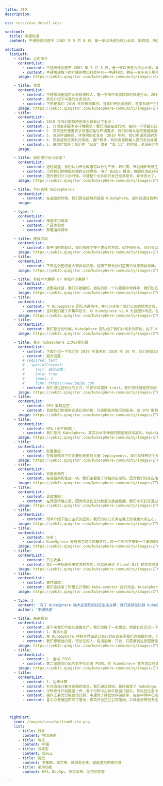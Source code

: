 ```yaml
---
title: ZTO
description:

css: scss/case-detail.scss

section1:
  title: 中通快递
  content: 中通快递创建于 2002 年 5 月 8 日，是一家以快递为核心业务，集跨境、快运、商业、云仓、航空、金融、智能、传媒、冷链等生态版块于一体的综合物流服务企业。

section2:
  listLeft:
    - title: 公司简介
      contentList:
        - content: 中通快递创建于 2002 年 5 月 8 日，是一家以快递为核心业务，集跨境、快运、商业、云仓、航空、金融、智能、传媒、冷链等生态版块于一体的综合物流服务企业。2016 年 10 月 27 日在美国纽约证券交易所上市，向全世界打开了一扇了解中国快递发展的窗口；2020 年 9 月 29 日在香港实现二次上市，成为首家同时在美国、中国香港两地上市的快递企业。
        - content: 中通快递旗下的互联网物流科技平台——中通科技，拥有一支千余人规模的研发团队，秉承“互联网+物流”的理念，与公司战略、业务紧密衔接，为中通生态圈业务打造全场景、全链路的数字化工具，为用户提供卓越的科技产品和优质的服务体验。
      image: https://pek3b.qingstor.com/kubesphere-community/images/zto-image.jpeg

    - title: 背景
      contentList:
        - content: 中通物流是国内业务规模较大，第一方阵中发展较快的快递企业。2019 年，中通各类系统产生的数据流以亿计，各类物理机和虚拟机成千上万，在线微服务更是数不胜数。如此庞大的管理，使得中通业务发展不可持续，因此着手云化改造。在改造过程中，中通选择了 KubeSphere 来作为中通容器管理平台 ZKE 的建设方案。
        - content: 首先介绍下中通的业务现状。
        - content: 下图是我们 2019 年的数据情况，当我们开始改造时，各类系统产生的数据流以亿计，各类物理机和虚拟机更是成千上万，在线微服务更是数不胜数。截止到 2020 年第三季度，中通快递的市场份额已扩大至 20.8%，基本上是行业领先。这么庞大的管理，随着中通业务的发展基本上是不可持续了，所以我们亟需改造。
      image: https://pek3b.qingstor.com/kubesphere-community/images/ZTO-1.png
    - title: 
      contentList:     
        - content: 2019 年我们面临的困难大致有以下五点：
        - content: 1. 同项目多版本多环境需求：我们项目在迭代时，在同一个项目它已经有 N 多个版本在推进。如果仍以虚机的方式来响应资源，已经跟不上需求了。
        - content: 2. 项目迭代速度要求快速初始化环境需求：我们的版本迭代速度非常快，快到甚至是一周一迭代。
        - content: 3. 资源申请麻烦，环境初始化复杂：2019 年时，我们申请资源的方式还比较传统，走工单，搞环境初始化的交付。所以测试人员在测试时非常痛苦，要先申请资源，测试完后还要释放。
        - content: 4. 现有虚机资源利用率低，僵尸机多：有的资源随着人员的变动或者岗位的变动，变成了僵尸机，数量非常多，尤其是在开发测试环境。
        - content: 5. 横向扩展差：我们在 “618” 或者 “双 11” 的时候，资源是非常稀缺的，特别是关键核心的服务，之前的做法是提前准备好资源，“618” 或者 “双 11” 结束之后，我们再把资源回收。这其实是一个非常落后的方式。
      image: 

    - title: 如何进行云化改造？
      contentList:
        - content: 通过调查，我们认为云化改造可以分为三步：云机房、云就绪和云原生。
        - content: 当时我们的微服务做的比较靠前，用了 Dubbo 框架，微服务改造已经完成，但方式非常传统，是通过虚机的方式发动。而 Salt 在大量并发的时候有很多问题。所以通过评估，我们亟需对 IaaS 和容器进行改造。
        - content: 因为我们介入的时候，中通整个业务的开发已经非常多、非常庞大了。我们有一个非常成熟的 DevOps 团队，把发布的 CI/CD 的需求做得非常完善。所以我们介入的话只能做 IaaS 和 Kubernetes 的建设。
      image: https://pek3b.qingstor.com/kubesphere-community/images/ZTO-2.png

    - title: 为何选择 KubeSphere？
      contentList:
        - content: 在选型的时候，我们首先接触的就是 KubeSphere。当时我通过检索发现了 KubeSphere，然后进行试用，发现界面和体验等方面都非常棒。试用一周之后，我们就决定，使用 KubeSphere 作为中通容器管理平台 ZKE 的建设方案。我印象中我们当时从 KubeSphere 2.0 版本就开始采用了。同时，在 KubeSphere 的影响之下，我们很快就跟青云达成合作协议，直接使用青云的私有云产品来建设中通物流的 IaaS，而 KubeSphere 作为上层的容器 PaaS 平台承载微服务运行。
      image: 

    - type: 1
      contentList:
        - content: 降低学习成本
        - content: 产品体验优
        - content: 部署运维简单

    - title: 建设方向
      contentList:
        - content: 基于当时的现状，我们梳理了整个建设的方向。如下图所示，我们会以容器管理平台 KubeSphere 为基础来运行无状态服务，以及可视化管理 Kubernetes 和基础设施资源。而 IaaS 这一块会提供一些有状态的服务，比如中间件。
      image: https://pek3b.qingstor.com/kubesphere-community/images/ZTO-4.png
    - title:
      contentList:
        - content: 下面这张图相信大家非常熟悉。前面三部分我们应用的效果都非常棒，暂时不作过多介绍，我还是着重讲一下微服务这部分。我们当时试用了 Istio，发现比较重，而且改造的代价比较大。因为我们的微服务本身做的就比较靠前了，所以这块我们暂时没有应用，后续可能会在 Java 的项目上尝试一下。
      image: https://pek3b.qingstor.com/kubesphere-community/images/ZTO-5.png

    - title: 多租户大集群 or 单租户小集群？
      contentList:
        - content: 选型完成后，我们开始建设。面临的第一个问题就非常棘手：我们到底是建一个多租户大集群，还是建多个单租户的小集群，把它切分开来。
      image: https://pek3b.qingstor.com/kubesphere-community/images/ZTO-6.png
    - title:
      contentList:      
        - content: 与 KubeSphere 团队沟通协作，并充分评估了我们公司的需求之后，决定暂时采取多个小集群的方式，以业务场景（比如中台业务、扫描业务）或者资源应用（比如大数据、边缘的）来进行切分。我们会切成多个小集群，以上面的 DevOps 平台做 CI/CD。KubeSphere 的容器管理平台主要是做一个容器的支撑，在终端就能很好地让用户查看日志、部署、重构等等。
        - content: 当时我们基于多集群设计，以 KubeSphere v2.0 为蓝图作改造。在开发、测试和生产者三个环境中切，我们在每一个集群里都部署一套 KubeSphere，当然有一些公共的组件我们会拆出来，比如监控、日志这些。       
      image: https://pek3b.qingstor.com/kubesphere-community/images/ZTO-7.png
    - title:
      contentList:      
        - content: 我们整合的时候，KubeSphere 团队给了我们非常多的帮助，由于 KubeSphere 2.0 版本只支持 LDAP 对接的方式，而对接 OAuth 的计划放在 3.0 版本里，后来 KubeSphere 团队帮我们整合到 2.0，单独打了一个分支。因为我们公司内部的 OAuth 认证还有自定义的参数，我们开发改造后，通过扫码认证的方式很快就整合进来了。
      image: https://pek3b.qingstor.com/kubesphere-community/images/ZTO-8.png

    - title: 基于 KubeSphere 二次开发实践
      contentList:
        - content: 下面介绍一下我们在 2019 年夏天到 2020 年 10 月，我们根据自身的业务场景与 KubeSphere 融合所做的定制化开发。
        - content: 超分设置：
        # required: text 
        # - specialContent:
        #     text: 超分设置：
        #     bold: true
        #     level: 3
        #     link: https://www.baidu.com
        - content: 我们通过超分比的方式，只要你设置好 Limit，我们很快就能把你的 Requset 算好，给你整合进来。目前生产的话，CPU是 10，内存大概是 1.5。
      image: https://pek3b.qingstor.com/kubesphere-community/images/ZTO-9.png
    - title:
      contentList:
        - content: GPU 集群监控：
        - content: 目前我们的使用还是比较初级，只是把使用情况测出来，做 GPU 集群单独的监控数据的展示。
      image: https://pek3b.qingstor.com/kubesphere-community/images/ZTO-10.png
    - title:
      contentList:
        - content: HPA（水平伸缩）：
        - content: 我们使用 KubeSphere，其实对水平伸缩的期望是非常高的。KubeSphere 的资源配置里有水平伸缩，所以我们把水平伸缩这一块单独抽出来设置。水平伸缩的设置配合超分设置，就可以很好地把超分比测出来。很多核心业务已经通过 HPA 的方式，通过 KubeSphere 的界面设置，最终也获得了很好的效果，现在基本不需要运维干预了。特别是有应急场景的需求，比如上游 MQ 消费积压了，需要我们立马扩副本，这样我们可以非常快地响应。
      image: https://pek3b.qingstor.com/kubesphere-community/images/ZTO-11.png
    - title:
      contentList:
        - content: 批量重启：
        - content: 在极端情况下可能要批量重启大量 Deployments，我们单独把这个抽出来做了一个小模块，通过 KubeSphere 平台一键设置，某个项目（NameSpace）下的 Deployment 或者是集群马上可以重启，可以得到很快的响应。
      image: https://pek3b.qingstor.com/kubesphere-community/images/ZTO-12.png
    - title:
      contentList:
        - content: 容器亲和性：
        - content: 在容器亲和性这一块，我们主要做了软性的反亲和。因为我们有些应用它的资源使用可能是相斥的，比如都是 CPU 资源使用型的，我们简单改造了一下，加了一些亲和性的设置。
      image: https://pek3b.qingstor.com/kubesphere-community/images/ZTO-13.png
    - title:
      contentList:
        - content: 调度策略：
        - content: 在调度策略方面，因为涉及到比较敏感的后台数据，我们本来打算通过 Yaml 的方式来做。但是后面还是决定通过 KubeSphere 的高级设置页面来实现。我们简单加了一些页面的元素，把指定主机、指定主机组、独占主机的功能，通过表行的形式去配置。我们现在用得特别好的是指定主机组和独占主机这两个功能。
      image: https://pek3b.qingstor.com/kubesphere-community/images/ZTO-14.png  
    - title:
      contentList:
        - content: 简单介绍下独占主机的应用。我们的核心业务在晚上到凌晨六点左右，由于这个时间段服务是比较空闲的，所以用来跑大数据应用非常合适。我们通过独占主机的方式把它空出来，防止它跑满整个集群，所以只是挂了某些点。
      image: https://pek3b.qingstor.com/kubesphere-community/images/ZTO-15.png  
    - title:
      contentList:
        - content: 网关：
        - content: KubeSphere 是有独立网关的概念的，每一个项目下都有一个单独的网关。独立网关满足了我们的生产需求（因为希望生产走独立网关的方式），但在开发测试有一个泛网关的需求，因为我们希望更快响应服务。所以我们做了一个泛网关，起了一个独立网关，所有开发、测试、域名通过泛域名的方式直接进来。这一块配置好，通过 KubeSphere 界面简单编排一下，基本上我们的服务就直接可以访问。
      image: https://pek3b.qingstor.com/kubesphere-community/images/ZTO-16.png
    - title:
      contentList:
        - content: 日志收集：
        - content: 我们一开始是采用官方的方式，也就是通过 Fluent-Bit 的方式收集日志。但后来发现随着业务量上线越来越多，Fluent-Bit 也会经常挂掉。出现这种情况的原因，可能是我们在资源优化方面有缺陷，也可能是整个参数没有调好。所以我们决定启用 Sidecar 的方式来进行日志收集。Java 的服务都会单独起一个 Sidecar，通过 Logkit 这种小的 Agent，把它的日志推到 ElasticSearch 这种中心。在开发测试环境，我们还会用 Fluen-agent 的方式来收集日志。另外有一些生产场景，一定要保证日志的完整性，所以我们会将日志进一步进行磁盘的持久化。通过如下图中所示的四个方式，来收集全部的容器日志。
      image: https://pek3b.qingstor.com/kubesphere-community/images/ZTO-17.png
    - title:
      contentList:
        - content: 事件跟踪：
        - content: 我们直接拿了阿里云开源的 Kube-eventer 进行改造。KubeSphere 这一块我们加了事件跟踪可以配置，可以发到我们的钉钉群。尤其在生产上是比较关注业务的变动的，都可以通过定制化配到钉钉群里面。
      image: https://pek3b.qingstor.com/kubesphere-community/images/ZTO-18.png

    - type: 2
      content: '有了 KubeSphere 强大且活跃的社区生态支撑，我们能够轻松将 KubeSphere 整合到公司的产研体系中去。'
      author: '中通快递'

    - title: 未来规划
      contentList:
        - content: 接下来我们可能批量推生产，我们也提了一些想法，想跟社区交流一下。
        - content: 1. 服务大盘
        - content: 在 KubeSphere 控制台界面是以表行的形式去看我们的微服务等，但我们不知道它们之间的关系，希望通过这种图形化的方式把它展现出来，把它关键的指标——事件、日志、异常情况等直观地呈现出来，以便于我们可视化的运营。目前我们正在规划，明年应该会单独做。
        - content: 我们想表达的是，无论任何人，包括运维、开发，只要拿到这张图就能知道我们服务的架构是什么样的，目前依赖于哪些中间件、哪些数据库，以及服务目前的状况，比如哪些服务宕了，或者哪些服务目前会有隐藏性的问题。
      image: https://pek3b.qingstor.com/kubesphere-community/images/ZTO-19.png
    - title:
      contentList:
        - content: 2. 全域 PODS
        - content: 第二张图我们起的名字叫全域 PODS。在 KubeSphere 官方这边应该叫热力图。我们希望从整个集群的视角上，能够看到目前所有的 PODS 现状，包括它的颜色变化和资源状态。
      image: https://pek3b.qingstor.com/kubesphere-community/images/ZTO-20.png
    - title:
      contentList:
        - content: 3. 边缘计算
        - content: 针对边缘计算与容器的结合，我们通过调研，最终选择了 KubeEdge，中通适合边缘计算落地的场景包括：
        - content: 中转快件扫描数据上传：各个中转中心快件数据扫描后，首先经过各中转中心部署的服务进行第一次处理，然后把处理过的数据上传到数据中心。各个中转中心部署的服务现在是通过自动化脚本远程发布，目前中通所有中转中心将近 100 个，每次发布需要 5 个人/天。如果通过边缘管理方案，可以大幅度减少人力发布和运维成本，另外可以结合 Kubernetes 社区推荐的 Operator 开发模式来灵活定制发布策略。
        - content: 操作工暴力分拣自动识别：中通为了降低快件破损率，在各中转中心及其网点流水线安置摄像头扫描操作工日常操作，扫描到的数据会传到本地的 GPU 盒子进行图片处理，处理完的数据传到数据中心。当前 GPU 盒子内的应用发布为手动登录发布，效率非常低；盒子经常还会出现失联，发现该问题时可能已经过了很长时间。通过 KubeEdge 边缘方案也可以解决当前发布与节点监控问题。
        - content: 各中心智慧园区项目落地：该项目也正在公司落地，后续也会有很多边缘场景可以借助容器技术解决当前痛点。



  rightPart:
    icon: /images/case/section6-zto.png
    list:
      - title: 行业
        content: 物流快递
      - title: 地点
        content: 中国
      - title: 云类型
        content: 私有云
      - title: 挑战
        content: 多集群、高可用、微服务迁移、容器虚机网络打通
      - title: 采用功能
        content: HPA、DevOps、灰度发布、监控和告警

---
```


